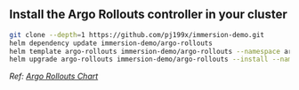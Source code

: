 ## Install the Argo Rollouts controller in your cluster
```bash
git clone --depth=1 https://github.com/pj199x/immersion-demo.git
helm dependency update immersion-demo/argo-rollouts
helm template argo-rollouts immersion-demo/argo-rollouts --namespace argo-rollouts --values immersion-demo/argo-rollouts/values.yaml
helm upgrade argo-rollouts immersion-demo/argo-rollouts --install --namespace argo-rollouts --values immersion-demo/argo-rollouts/values.yaml --create-namespace --timeout 10m --wait
```
_Ref: [Argo Rollouts Chart](https://github.com/argoproj/argo-helm/tree/main/charts/argo-rollouts)_
